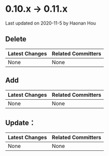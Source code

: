 <!--

    Licensed to the Apache Software Foundation (ASF) under one
    or more contributor license agreements.  See the NOTICE file
    distributed with this work for additional information
    regarding copyright ownership.  The ASF licenses this file
    to you under the Apache License, Version 2.0 (the
    "License"); you may not use this file except in compliance
    with the License.  You may obtain a copy of the License at
    
        http://www.apache.org/licenses/LICENSE-2.0
    
    Unless required by applicable law or agreed to in writing,
    software distributed under the License is distributed on an
    "AS IS" BASIS, WITHOUT WARRANTIES OR CONDITIONS OF ANY
    KIND, either express or implied.  See the License for the
    specific language governing permissions and limitations
    under the License.

-->

# 0.10.x -> 0.11.x

Last updated on 2020-11-5 by Haonan Hou
## Delete
| Latest Changes                     | Related Committers |
| ---------------------------------- | -------------------|
| None           | None

## Add

| Latest Changes                     | Related Committers |
| ---------------------------------- | -------------------|
| None           | None |

## Update：
| Latest Changes                     | Related Committers |
| ---------------------------------- | ------------------ |
| None           | None |